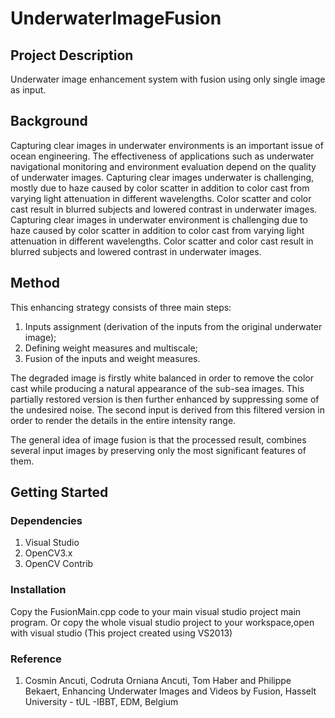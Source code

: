 # UnderwaterImageFusion

## Project Description
Underwater image enhancement system with fusion using only single image as input.

## Background
Capturing clear images in underwater environments is an important issue of ocean engineering. The effectiveness of applications such as underwater navigational monitoring and environment evaluation depend on the quality of underwater images. Capturing clear images underwater is challenging, mostly due to haze caused by color scatter in addition to color cast from varying light attenuation in different wavelengths. Color scatter and color cast result in blurred subjects and lowered contrast in underwater images. Capturing clear images in underwater environment is challenging due to haze caused by color scatter in addition to color cast from varying light attenuation in different wavelengths. Color scatter and color cast result in blurred subjects and lowered contrast in underwater images. 

## Method
This enhancing strategy consists of three main steps: 
1. Inputs assignment (derivation of the inputs from the original underwater image);
2. Defining weight measures and multiscale;
3. Fusion of the inputs and weight measures.


The degraded image is firstly white balanced in order to remove the color cast while producing a natural appearance of the sub-sea images. This partially restored version is then further enhanced by suppressing some of the undesired noise. The second input is derived from this filtered version in order to render the details in the entire intensity range.

The general idea of image fusion is that the processed result, combines several input images by preserving only the most significant features of them.

## Getting Started
### Dependencies
1. Visual Studio
2. OpenCV3.x
3. OpenCV Contrib

### Installation
Copy the FusionMain.cpp code to your main visual studio project main program.
Or copy the whole visual studio project to your workspace,open with visual studio
(This project created using VS2013)

### Reference
1. Cosmin Ancuti, Codruta Orniana Ancuti, Tom Haber and Philippe Bekaert, Enhancing Underwater Images and Videos by Fusion, Hasselt University - tUL -IBBT, EDM, Belgium
